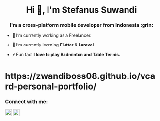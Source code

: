 <h1 align="center">Hi 👋, I'm Stefanus Suwandi</h1>
<h3 align="center">I'm a cross-platform mobile developer from Indonesia :grin:</h3>

- 🔭 I’m currently working as a Freelancer.

- 🌱 I’m currently learning **Flutter** & **Laravel**

- ⚡ Fun fact **I love to play Badminton and Table Tennis.**

<h1>https://zwandiboss08.github.io/vcard-personal-portfolio/</h1>

### Connect with me:

<a href="https://instagram.com/zwandiboss" target="blank"><img src="https://cdn.jsdelivr.net/npm/simple-icons@3.0.1/icons/instagram.svg" alt="zwandiboss" height="22" width="22" /></a>
<a href="https://www.linkedin.com/in/stefanus-suwandi/" target="blank"><img src="https://cdn.jsdelivr.net/npm/simple-icons@3.0.1/icons/linkedin.svg" alt="stefanus-suwandi" height="22" width="22" /></a>


